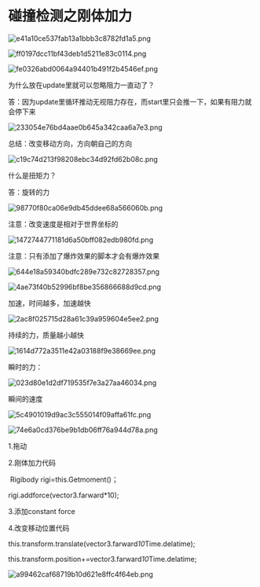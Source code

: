 # 碰撞检测之刚体加力

![e41a10ce537fab13a1bbb3c8782fd1a5.png](image/e41a10ce537fab13a1bbb3c8782fd1a5.png)

![ff0197dcc11bf43deb1d5211e83c0114.png](image/ff0197dcc11bf43deb1d5211e83c0114.png)

![fe0326abd0064a94401b491f2b4546ef.png](image/fe0326abd0064a94401b491f2b4546ef.png)

为什么放在update里就可以忽略阻力一直动了？

答：因为update里循环推动无视阻力存在，而start里只会推一下，如果有阻力就会停下来

![233054e76bd4aae0b645a342caa6a7e3.png](image/233054e76bd4aae0b645a342caa6a7e3.png)

总结：改变移动方向，方向朝自己的方向

![c19c74d213f98208ebc34d92fd62b08c.png](image/c19c74d213f98208ebc34d92fd62b08c.png)

什么是扭矩力？

答：旋转的力

![98770f80ca06e9db45ddee68a566060b.png](image/98770f80ca06e9db45ddee68a566060b.png)

注意：改变速度是相对于世界坐标的

![1472744771181d6a50bff082edb980fd.png](image/1472744771181d6a50bff082edb980fd.png)

注意：只有添加了爆炸效果的脚本才会有爆炸效果

![644e18a59340bdfc289e732c82728357.png](image/644e18a59340bdfc289e732c82728357.png)

![4ae73f40b52996bf8be356866688d9cd.png](image/4ae73f40b52996bf8be356866688d9cd.png)

加速，时间越多，加速越快

![2ac8f025715d28a61c39a959604e5ee2.png](image/2ac8f025715d28a61c39a959604e5ee2.png)

持续的力，质量越小越快

![1614d772a3511e42a03188f9e38669ee.png](image/1614d772a3511e42a03188f9e38669ee.png)

瞬时的力：

![023d80e1d2df719535f7e3a27aa46034.png](image/023d80e1d2df719535f7e3a27aa46034.png)

瞬间的速度

![5c4901019d9ac3c555014f09affa61fc.png](image/5c4901019d9ac3c555014f09affa61fc.png)

![74e6a0cd376be9b1db06ff76a944d78a.png](image/74e6a0cd376be9b1db06ff76a944d78a.png)

1.拖动

2.刚体加力代码

 Rigibody rigi=this.Getmoment<Rigibody>()；

rigi.addforce(vector3.farward*10);

3.添加constant force

4.改变移动位置代码

this.transform.translate(vector3.farward*10*Time.delatime);

this.transform.position+=vector3.farward*10*Time.delatime;

![a99462caf68719b10d621e8ffc4f64eb.png](image/a99462caf68719b10d621e8ffc4f64eb.png)

